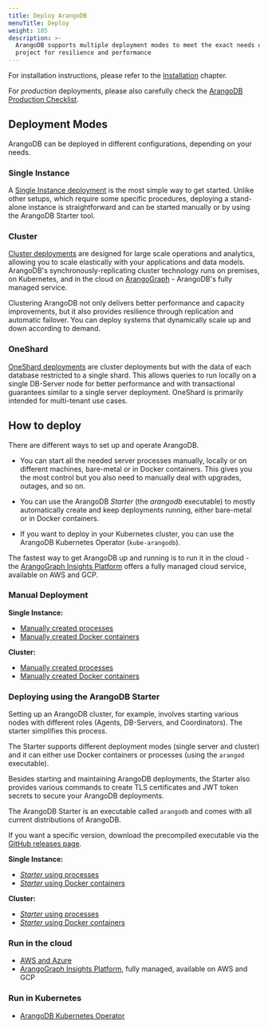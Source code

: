 ```yaml
---
title: Deploy ArangoDB
menuTitle: Deploy
weight: 185
description: >-
  ArangoDB supports multiple deployment modes to meet the exact needs of your
  project for resilience and performance
---
```

For installation instructions, please refer to the
[Installation](../operations/installation/_index.md) chapter.

For _production_ deployments, please also carefully check the
[ArangoDB Production Checklist](production-checklist.md).

## Deployment Modes

ArangoDB can be deployed in different configurations, depending on your needs.

### Single Instance

A [Single Instance deployment](single-instance/_index.md) is the most simple way
to get started. Unlike other setups, which require some specific procedures,
deploying a stand-alone instance is straightforward and can be started manually
or by using the ArangoDB Starter tool.

### Cluster

[Cluster deployments](cluster/_index.md) are designed for large scale
operations and analytics, allowing you to scale elastically with your
applications and data models. ArangoDB's synchronously-replicating cluster
technology runs on premises, on Kubernetes, and in the cloud on
[ArangoGraph](https://dashboard.arangodb.cloud/home?utm_source=docs&utm_medium=cluster_pages&utm_campaign=docs_traffic) - ArangoDB's fully managed service.

Clustering ArangoDB not only delivers better performance and capacity improvements,
but it also provides resilience through replication and automatic failover.
You can deploy systems that dynamically scale up and down according to demand.

### OneShard

[OneShard deployments](oneshard.md) are cluster deployments but with the data of
each database restricted to a single shard. This allows queries to run locally
on a single DB-Server node for better performance and with transactional
guarantees similar to a single server deployment. OneShard is primarily intended
for multi-tenant use cases.

## How to deploy

There are different ways to set up and operate ArangoDB.

- You can start all the needed server processes manually, locally or on different
  machines, bare-metal or in Docker containers. This gives you the most control
  but you also need to manually deal with upgrades, outages, and so on.

- You can use the ArangoDB _Starter_ (the _arangodb_ executable) to mostly
  automatically create and keep deployments running, either bare-metal or in
  Docker containers.

- If you want to deploy in your Kubernetes cluster, you can use the
  ArangoDB Kubernetes Operator (`kube-arangodb`).

The fastest way to get ArangoDB up and running is to run it in the cloud - the
[ArangoGraph Insights Platform](https://dashboard.arangodb.cloud/home?utm_source=docs&utm_medium=cluster_pages&utm_campaign=docs_traffic)
offers a fully managed cloud service, available on AWS and GCP.

### Manual Deployment

**Single Instance:**

- [Manually created processes](single-instance/manual-start.md)
- [Manually created Docker containers](single-instance/manual-start.md#manual-start-in-docker)

**Cluster:**

- [Manually created processes](cluster/deployment/manual-start.md)
- [Manually created Docker containers](cluster/deployment/manual-start.md#manual-start-in-docker)

### Deploying using the ArangoDB Starter

Setting up an ArangoDB cluster, for example, involves starting various nodes
with different roles (Agents, DB-Servers, and Coordinators). The starter
simplifies this process.

The Starter supports different deployment modes (single server and cluster) and
it can either use Docker containers or processes (using the `arangod` executable).

Besides starting and maintaining ArangoDB deployments, the Starter also provides
various commands to create TLS certificates and JWT token secrets to secure your
ArangoDB deployments.

The ArangoDB Starter is an executable called `arangodb` and comes with all
current distributions of ArangoDB.

If you want a specific version, download the precompiled executable via the
[GitHub releases page](https://github.com/arangodb-helper/arangodb/releases).

**Single Instance:**

- [_Starter_ using processes](single-instance/using-the-arangodb-starter.md)
- [_Starter_ using Docker containers](single-instance/using-the-arangodb-starter.md#using-the-arangodb-starter-in-docker)

**Cluster:**

- [_Starter_ using processes](cluster/deployment/using-the-arangodb-starter.md)
- [_Starter_ using Docker containers](cluster/deployment/using-the-arangodb-starter.md#using-the-arangodb-starter-in-docker)

### Run in the cloud

- [AWS and Azure](in-the-cloud.md)
- [ArangoGraph Insights Platform](https://dashboard.arangodb.cloud/home?utm_source=docs&utm_medium=cluster_pages&utm_campaign=docs_traffic),
  fully managed, available on AWS and GCP

### Run in Kubernetes

- [ArangoDB Kubernetes Operator](kubernetes.md)
